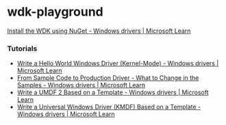wdk-playground
==============
[Install the WDK using NuGet - Windows drivers | Microsoft Learn](https://learn.microsoft.com/en-us/windows-hardware/drivers/install-the-wdk-using-nuget)

### Tutorials
- [Write a Hello World Windows Driver (Kernel-Mode) - Windows drivers | Microsoft Learn](https://learn.microsoft.com/en-us/windows-hardware/drivers/gettingstarted/writing-a-very-small-kmdf--driver)
- [From Sample Code to Production Driver - What to Change in the Samples - Windows drivers | Microsoft Learn](https://learn.microsoft.com/en-us/windows-hardware/drivers/gettingstarted/from-sample-code-to-production-driver)
- [Write a UMDF 2 Based on a Template - Windows drivers | Microsoft Learn](https://learn.microsoft.com/en-us/windows-hardware/drivers/gettingstarted/writing-a-umdf-driver-based-on-a-template)
- [Write a Universal Windows Driver (KMDF) Based on a Template - Windows drivers | Microsoft Learn](https://learn.microsoft.com/en-us/windows-hardware/drivers/gettingstarted/writing-a-kmdf-driver-based-on-a-template)
